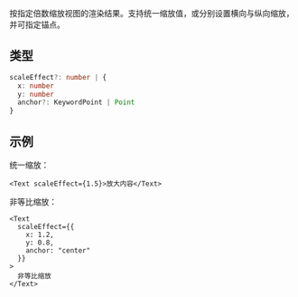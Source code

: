 按指定倍数缩放视图的渲染结果。支持统一缩放值，或分别设置横向与纵向缩放，并可指定锚点。

## 类型

```ts
scaleEffect?: number | {
  x: number
  y: number
  anchor?: KeywordPoint | Point
}
```

## 示例

统一缩放：

```tsx
<Text scaleEffect={1.5}>放大内容</Text>
```

非等比缩放：

```tsx
<Text
  scaleEffect={{
    x: 1.2,
    y: 0.8,
    anchor: "center"
  }}
>
  非等比缩放
</Text>
```